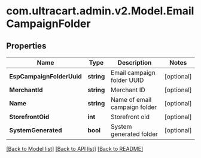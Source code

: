 
# com.ultracart.admin.v2.Model.EmailCampaignFolder

## Properties

Name | Type | Description | Notes
------------ | ------------- | ------------- | -------------
**EspCampaignFolderUuid** | **string** | Email campaign folder UUID | [optional] 
**MerchantId** | **string** | Merchant ID | [optional] 
**Name** | **string** | Name of email campaign folder | [optional] 
**StorefrontOid** | **int** | Storefront oid | [optional] 
**SystemGenerated** | **bool** | System generated folder | [optional] 

[[Back to Model list]](../README.md#documentation-for-models)
[[Back to API list]](../README.md#documentation-for-api-endpoints)
[[Back to README]](../README.md)

